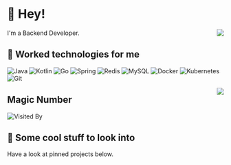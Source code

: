 # 👋 Hey!

<img align="right" src="https://github-profile.misec.top/api?username=iprt&show_icons=true&icon_color=0366d6&text_color=24292e&bg_color=ffffff&hide_title=true" />

I'm a Backend Developer.

## 💬 Worked technologies for me

![Java](https://img.shields.io/badge/-Java-gray?style=flat-square&logo=openjdk&logoColor=007396)
![Kotlin](https://img.shields.io/badge/-Kotlin-gray?style=flat-square&logo=kotlin)
![Go](https://img.shields.io/badge/-Golang-gray?style=flat-square&logo=go)
![Spring](https://img.shields.io/badge/-Spring-gray?style=flat-square&logo=spring)
![Redis](https://img.shields.io/badge/-Redis-gray?style=flat-square&logo=Redis)
![MySQL](https://img.shields.io/badge/-MySQL-gray?style=flat-square&logo=mysql&logoColor=blue)
![Docker](https://img.shields.io/badge/-Docker-gray?style=flat-square&logo=docker)
![Kubernetes](https://img.shields.io/badge/-Kubernetes-gray?style=flat-square&logo=kubernetes)
![Git](https://img.shields.io/badge/-Git-gray?style=flat-square&logo=git)


<img align="right" src="https://github-profile.misec.top/api/top-langs/?username=iprt&layout=compact"/>


## Magic Number

![Visited By](https://count.getloli.com/get/@iprt?theme=gelbooru)

## 👀 Some cool stuff to look into 

Have a look at pinned projects below.
